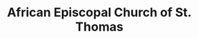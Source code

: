 ---
layout: repo
title: "African Episcopal Church of St. Thomas"
id: 14876
permalink: repos/14876/
---